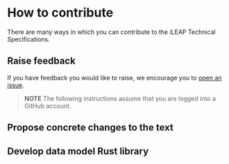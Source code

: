 # How to contribute

There are many ways in which you can contribute to the iLEAP Technical Specifications.

## Raise feedback

If you have feedback you would like to raise, we encourage you to [open an issue](https://github.com/sine-fdn/ileap-extension/issues/new).

> **NOTE** The following instructions assume that you are logged into a GitHub account.



## Propose concrete changes to the text

## Develop data model Rust library
